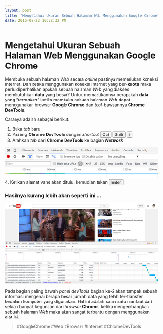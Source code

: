 ```yaml
---
layout: post
title: "Mengetahui Ukuran Sebuah Halaman Web Menggunakan Google Chrome"
date: 2015-08-22 10:52:32 PM
---
```


Mengetahui Ukuran Sebuah Halaman Web Menggunakan Google Chrome
===========

Membuka sebuah halaman _Web_ secara _online_ pastinya memerlukan koneksi internet.
Dan ketika menggunakan koneksi internet yang ber-**kuota** maka perlu diperhatikan
apakah sebuah halaman _Web_ yang diakses membutuhkan **data** yang besar? Untuk
memastikannya berapakah **data** yang _"termakan"_ ketika membuka sebuah halaman
_Web_ dapat menggunakan browser **Google Chrome** dan _tool_-bawaannya
**Chrome DevTools**.

Caranya adalah sebagai berikut:

1. Buka _tab_ baru
2. Pasang **Chrome DevTools** dengan _shortcut_ <button>Ctrl</button>
<button>Shift</button> <button>i</button>
3. Arahkan _tab_ dari **Chrome DevTools** ke bagian _**Network**_
<img class="img-responsive" src="/assets/img/other/devtool-network.png">
4. Ketikan alamat yang akan dituju, kemudian tekan <button>Enter</button>

### Hasilnya kurang lebih akan seperti ini ...

<img class="img-responsive" src="/assets/img/other/sample-network-usage.png">

Pada bagian paling bawah _panel devTools_ bagian ke-2 akan tampak sebuah informasi
mengenai berapa besar jumlah data yang telah ter-transfer kedalam komputer yang
digunakan. Hal ini adalah salah satu manfaat dari sekian banyak kegunaan dari
_browser_ **Chrome**, ketika mengembangkan sebuah halaman _Web_ maka akan
sangat terbantu dengan menggunakan alat ini.


>    #GoogleChrome #Web #Browser #Internet #ChromeDevTools
